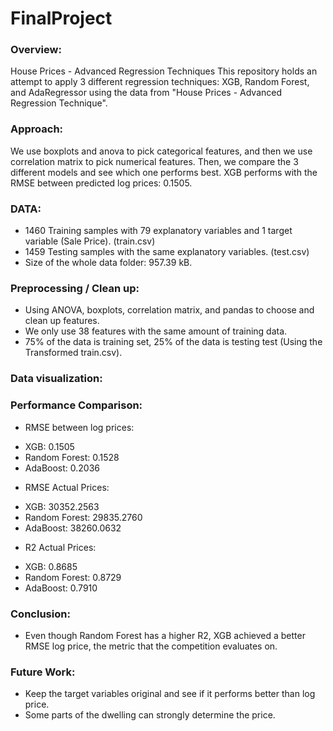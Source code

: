 # FinalProject
### Overview:
House Prices - Advanced Regression Techniques
This repository holds an attempt to apply 3 different regression techniques: XGB, Random Forest, and AdaRegressor using the data from "House Prices - Advanced Regression Technique".

### Approach:
We use boxplots and anova to pick categorical features, and then we use correlation matrix to pick numerical features. Then, we compare the 3 different models and see which one performs best. XGB performs with the RMSE between predicted log prices: 0.1505.

### DATA:
- 1460 Training samples with 79 explanatory variables and 1 target variable (Sale Price). (train.csv)
- 1459 Testing samples with the same explanatory variables. (test.csv)
- Size of the whole data folder: 957.39 kB.

### Preprocessing / Clean up:
- Using ANOVA, boxplots, correlation matrix, and pandas to choose and clean up features.
- We only use 38 features with the same amount of training data.
- 75% of the data is training set, 25% of the data is testing test (Using the Transformed train.csv).

### Data visualization:

### Performance Comparison:
- RMSE between log prices:
+ XGB: 0.1505
+ Random Forest: 0.1528
+ AdaBoost: 0.2036

- RMSE Actual Prices:
+ XGB: 30352.2563
+ Random Forest: 29835.2760
+ AdaBoost: 38260.0632

- R2 Actual Prices:
+ XGB: 0.8685
+ Random Forest: 0.8729
+ AdaBoost: 0.7910

### Conclusion:
- Even though Random Forest has a higher R2, XGB achieved a better RMSE log price, the metric that the competition evaluates on.

### Future Work:
- Keep the target variables original and see if it performs better than log price.
- Some parts of the dwelling can strongly determine the price.
